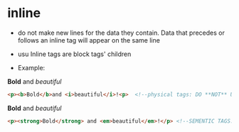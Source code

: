 # inline

- do not make new lines for the data they contain. Data that precedes or follows an inline tag will appear on the same line
- usu Inline tags are block tags' children

- Example:

**Bold** and *beautiful*

```html
<p><b>Bold</b>and <i>beautiful</i>!<p>  <!--physical tags: DO **NOT** USE THIS ANYMORE-->
```

**Bold** and *beautiful*

```html
<p><strong>Bold</strong> and <em>beautiful</em>!</p> <!--SEMENTIC TAGS: USE LOGICAL TAGS-->
```